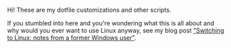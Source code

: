 Hi! These are my dotfile customizations and other scripts.

If you stumbled into here and you're wondering what this is all about and why would you ever want to use Linux anyway, see my blog post ["Switching to Linux: notes from a former Windows user"](https://fpsvogel.com/posts/2023/switch-to-linux-from-windows).
